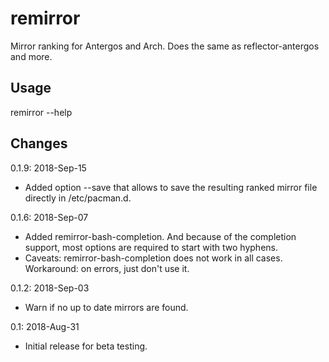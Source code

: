 # remirror
Mirror ranking for Antergos and Arch. Does the same as reflector-antergos and more.
## Usage
remirror --help
## Changes
0.1.9: 2018-Sep-15
- Added option --save that allows to save the resulting ranked mirror file directly in /etc/pacman.d.

0.1.6: 2018-Sep-07
- Added remirror-bash-completion. And because of the completion support, most options are required to start with two hyphens.
- Caveats: remirror-bash-completion does not work in all cases. Workaround: on errors, just don't use it.

0.1.2: 2018-Sep-03
- Warn if no up to date mirrors are found.

0.1: 2018-Aug-31
- Initial release for beta testing.
